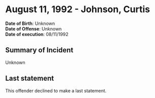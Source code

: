 # August 11, 1992 - Johnson, Curtis

**Date of Birth**: Unknown<br/>
**Date of Offense**: Unknown<br/>
**Date of execution**: 08/11/1992<br/>

## Summary of Incident
Unknown

## Last statement
This offender declined to make a last statement.